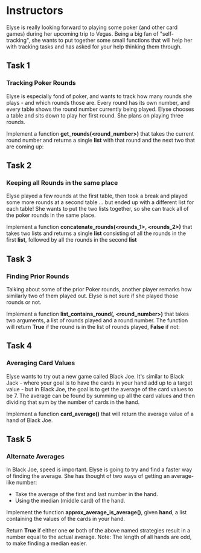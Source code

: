 # Instructors

Elyse is really looking forward to playing some poker (and other card games) during her upcoming trip to Vegas. Being a big fan of "self-tracking", she wants to put together some small functions that will help her with tracking tasks and has asked for your help thinking them through.

## Task 1

### Tracking Poker Rounds

Elyse is especially fond of poker, and wants to track how many rounds she plays - and which rounds those are. Every round has its own number, and every table shows the round number currently being played. Elyse chooses a table and sits down to play her first round. She plans on playing three rounds.

Implement a function **get_rounds(<round_number>)** that takes the current round number and returns a single **list** with that round and the next two that are coming up:

## Task 2

### Keeping all Rounds in the same place

Elyse played a few rounds at the first table, then took a break and played some more rounds at a second table ... but ended up with a different list for each table! She wants to put the two lists together, so she can track all of the poker rounds in the same place.

Implement a function **concatenate_rounds(<rounds_1>, <rounds_2>)** that takes two lists and returns a single **list** consisting of all the rounds in the first **list**, followed by all the rounds in the second **list**

## Task 3

### Finding Prior Rounds

Talking about some of the prior Poker rounds, another player remarks how similarly two of them played out. Elyse is not sure if she played those rounds or not.

Implement a function **list_contains_round(<rounds>, <round_number>)** that takes two arguments, a list of rounds played and a round number. The function will return **True** if the round is in the list of rounds played, **False** if not:

## Task 4

### Averaging Card Values

Elyse wants to try out a new game called Black Joe. It's similar to Black Jack - where your goal is to have the cards in your hand add up to a target value - but in Black Joe, the goal is to get the average of the card values to be 7. The average can be found by summing up all the card values and then dividing that sum by the number of cards in the hand.

Implement a function **card_average(<hand>)** that will return the average value of a hand of Black Joe.

## Task 5

### Alternate Averages

In Black Joe, speed is important. Elyse is going to try and find a faster way of finding the average.
She has thought of two ways of getting an average-like number:

- Take the average of the first and last number in the hand.
- Using the median (middle card) of the hand.

Implement the function **approx_average_is_average(<hand>)**, given **hand**, a list containing the values of the cards in your hand.

Return **True** if either one **or** both of the above named strategies result in a number equal to the actual average.
Note: The length of all hands are odd, to make finding a median easier.
